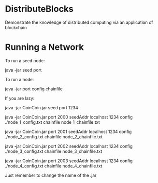 # DistributeBlocks
Demonstrate the knowledge of distributed computing via an application of blockchain


# Running a Network

To run a seed node:

java -jar <theJarFile> seed port <port>


To run a node:

java -jar <theJarFile> port <port> config <configFile> chainfile <chainfile>


If you are lazy:

java -jar CoinCoin.jar seed port 1234

java -jar CoinCoin.jar port 2000 seedAddr localhost 1234 config ./node_1_config.txt chainfile node_1_chainfile.txt

java -jar CoinCoin.jar port 2001 seedAddr localhost 1234 config ./node_2_config.txt chainfile node_2_chainfile.txt

java -jar CoinCoin.jar port 2002 seedAddr localhost 1234 config ./node_3_config.txt chainfile node_3_chainfile.txt

java -jar CoinCoin.jar port 2003 seedAddr localhost 1234 config ./node_4_config.txt chainfile node_4_chainfile.txt

Just remember to change the name of the .jar

